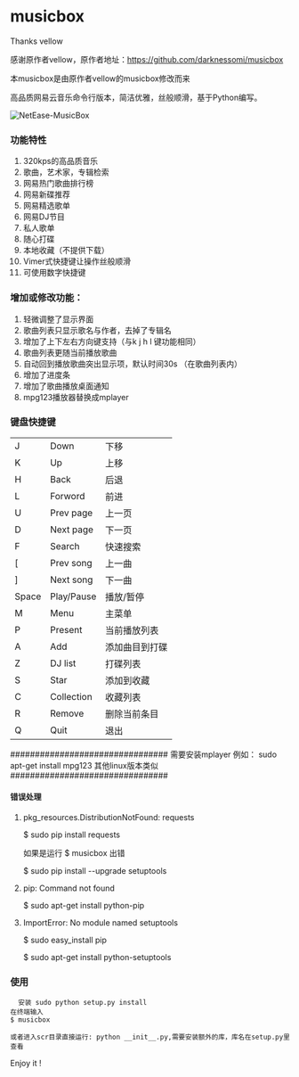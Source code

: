 musicbox
=================
Thanks vellow

感谢原作者vellow，原作者地址：https://github.com/darknessomi/musicbox

本musicbox是由原作者vellow的musicbox修改而来

高品质网易云音乐命令行版本，简洁优雅，丝般顺滑，基于Python编写。

![NetEase-MusicBox](http://a.picphotos.baidu.com/album/s%3D1100%3Bq%3D90/sign=8db895d723a446237acaa163a812497f/a686c9177f3e670929a7aa5238c79f3df9dc55fc.jpg)

### 功能特性

1. 320kps的高品质音乐
2. 歌曲，艺术家，专辑检索
3. 网易热门歌曲排行榜
4. 网易新碟推荐
5. 网易精选歌单
6. 网易DJ节目
7. 私人歌单
8. 随心打碟
9. 本地收藏（不提供下载）
10. Vimer式快捷键让操作丝般顺滑
11. 可使用数字快捷键

### 增加或修改功能：
1. 轻微调整了显示界面
2. 歌曲列表只显示歌名与作者，去掉了专辑名
3. 增加了上下左右方向键支持（与k j h l 键功能相同）
4. 歌曲列表更随当前播放歌曲
5. 自动回到播放歌曲突出显示项，默认时间30s （在歌曲列表内）
6. 增加了进度条
7. 增加了歌曲播放桌面通知
8. mpg123播放器替换成mplayer
### 键盘快捷键

<table>
	<tr> <td>J</td> <td>Down</td> <td>下移</td> </tr>
	<tr> <td>K</td> <td>Up</td> <td>上移</td> </tr>
	<tr> <td>H</td> <td>Back</td> <td>后退</td> </tr>
	<tr> <td>L</td> <td>Forword</td> <td>前进</td> </tr>
	<tr> <td>U</td> <td>Prev page</td> <td>上一页</td> </tr>
	<tr> <td>D</td> <td>Next page</td> <td>下一页</td> </tr>
	<tr> <td>F</td> <td>Search</td> <td>快速搜索</td> </tr>
	<tr> <td>[</td> <td>Prev song</td> <td>上一曲</td> </tr>
	<tr> <td>]</td> <td>Next song</td> <td>下一曲</td> </tr>
	<tr> <td>Space</td> <td>Play/Pause</td> <td>播放/暂停</td> </tr>
	<tr> <td>M</td> <td>Menu</td> <td>主菜单</td> </tr>
	<tr> <td>P</td> <td>Present</td> <td>当前播放列表</td> </tr>
	<tr> <td>A</td> <td>Add</td> <td>添加曲目到打碟</td> </tr>
	<tr> <td>Z</td> <td>DJ list</td> <td>打碟列表</td> </tr>
	<tr> <td>S</td> <td>Star</td> <td>添加到收藏</td> </tr>
	<tr> <td>C</td> <td>Collection</td> <td>收藏列表</td> </tr>
	<tr> <td>R</td> <td>Remove</td> <td>删除当前条目</td> </tr>
	<tr> <td>Q</td> <td>Quit</td> <td>退出</td> </tr>
</table>

################################
 需要安装mplayer
 例如：
 sudo apt-get install mpg123
 其他linux版本类似 
################################	


#### 错误处理

1. pkg_resources.DistributionNotFound: requests
	
	$ sudo pip install requests

    如果是运行 $ musicbox 出错

	$ sudo pip install --upgrade setuptools

2. pip: Command not found

	$ sudo apt-get install python-pip

3. ImportError: No module named setuptools
    
    $ sudo easy_install pip
    
    $ sudo apt-get install python-setuptools
	
### 使用
      安装 sudo python setup.py install
    在终端输入
	$ musicbox

    或者进入scr目录直接运行: python __init__.py,需要安装额外的库，库名在setup.py里查看

Enjoy it !

